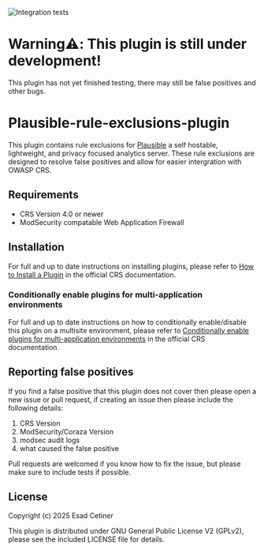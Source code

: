 ![Integration tests](https://github.com/EsadCetiner/plausible-rule-exclusions-plugin/actions/workflows/integration.yml/badge.svg)

# Warning⚠️: This plugin is still under development!

This plugin has not yet finished testing, there may still be false positives and other bugs.

# Plausible-rule-exclusions-plugin
This plugin contains rule exclusions for [Plausible](https://plausible.io/) a self hostable, lightweight, and privacy focused analytics server. These rule exclusions are designed to resolve false positives and allow for easier intergration with OWASP CRS.

## Requirements
- CRS Version 4.0 or newer
- ModSecurity compatable Web Application Firewall

## Installation

For full and up to date instructions on installing plugins, please refer to [How to Install a Plugin](https://coreruleset.org/docs/concepts/plugins/#how-to-install-a-plugin) in the official CRS documentation.

### Conditionally enable plugins for multi-application environments

For full and up to date instructions on how to conditionally enable/disable this plugin on a multisite environment, please refer to [Conditionally enable plugins for multi-application environments](https://coreruleset.org/docs/concepts/plugins/#conditionally-enable-plugins-for-multi-application-environments) in the official CRS documentation.

## Reporting false positives
If you find a false positive that this plugin does not cover then please open a new issue or pull request, if creating an issue then please include the following details:

1. CRS Version
2. ModSecurity/Coraza Version
3. modsec audit logs
4. what caused the false positive

Pull requests are welcomed if you know how to fix the issue, but please make sure to include tests if possible.

## License

Copyright (c) 2025 Esad Cetiner

This plugin is distributed under GNU General Public License V2 (GPLv2), please see the included LICENSE file for details.
